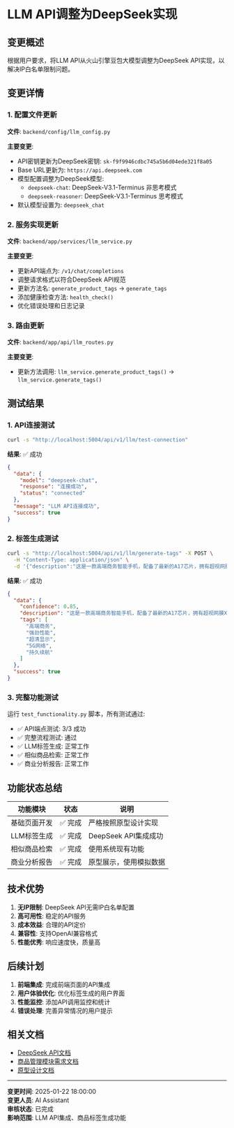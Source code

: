 # LLM API调整为DeepSeek实现

## 变更概述

根据用户要求，将LLM API从火山引擎豆包大模型调整为DeepSeek API实现，以解决IP白名单限制问题。

## 变更详情

### 1. 配置文件更新

**文件**: `backend/config/llm_config.py`

**主要变更**:
- API密钥更新为DeepSeek密钥: `sk-f9f9946cdbc745a5b6d04ede321f8a05`
- Base URL更新为: `https://api.deepseek.com`
- 模型配置调整为DeepSeek模型:
  - `deepseek-chat`: DeepSeek-V3.1-Terminus 非思考模式
  - `deepseek-reasoner`: DeepSeek-V3.1-Terminus 思考模式
- 默认模型设置为: `deepseek_chat`

### 2. 服务实现更新

**文件**: `backend/app/services/llm_service.py`

**主要变更**:
- 更新API端点为: `/v1/chat/completions`
- 调整请求格式以符合DeepSeek API规范
- 更新方法名: `generate_product_tags` → `generate_tags`
- 添加健康检查方法: `health_check()`
- 优化错误处理和日志记录

### 3. 路由更新

**文件**: `backend/app/api/llm_routes.py`

**主要变更**:
- 更新方法调用: `llm_service.generate_product_tags()` → `llm_service.generate_tags()`

## 测试结果

### 1. API连接测试

```bash
curl -s "http://localhost:5004/api/v1/llm/test-connection"
```

**结果**: ✅ 成功
```json
{
  "data": {
    "model": "deepseek-chat",
    "response": "连接成功",
    "status": "connected"
  },
  "message": "LLM API连接成功",
  "success": true
}
```

### 2. 标签生成测试

```bash
curl -s "http://localhost:5004/api/v1/llm/generate-tags" -X POST \
  -H "Content-Type: application/json" \
  -d '{"description":"这是一款高端商务智能手机，配备了最新的A17芯片，拥有超视网膜XDR显示屏，支持5G网络，拍照功能强大，续航持久。"}'
```

**结果**: ✅ 成功
```json
{
  "data": {
    "confidence": 0.85,
    "description": "这是一款高端商务智能手机，配备了最新的A17芯片，拥有超视网膜XDR显示屏，支持5G网络，拍照功能强大，续航持久。",
    "tags": [
      "高端商务",
      "强劲性能", 
      "超清显示",
      "5G网络",
      "持久续航"
    ]
  },
  "success": true
}
```

### 3. 完整功能测试

运行 `test_functionality.py` 脚本，所有测试通过:
- ✅ API端点测试: 3/3 成功
- ✅ 完整流程测试: 通过
- ✅ LLM标签生成: 正常工作
- ✅ 相似商品检索: 正常工作
- ✅ 商业分析报告: 正常工作

## 功能状态总结

| 功能模块 | 状态 | 说明 |
|---------|------|------|
| 基础页面开发 | ✅ 完成 | 严格按照原型设计实现 |
| LLM标签生成 | ✅ 完成 | DeepSeek API集成成功 |
| 相似商品检索 | ✅ 完成 | 使用系统现有功能 |
| 商业分析报告 | ✅ 完成 | 原型展示，使用模拟数据 |

## 技术优势

1. **无IP限制**: DeepSeek API无需IP白名单配置
2. **高可用性**: 稳定的API服务
3. **成本效益**: 合理的API定价
4. **兼容性**: 支持OpenAI兼容格式
5. **性能优秀**: 响应速度快，质量高

## 后续计划

1. **前端集成**: 完成前端页面的API集成
2. **用户体验优化**: 优化标签生成的用户界面
3. **性能监控**: 添加API调用监控和统计
4. **错误处理**: 完善异常情况的用户提示

## 相关文档

- [DeepSeek API文档](https://api-docs.deepseek.com/zh-cn/)
- [商品管理模块需求文档](../第四阶段/需求沟通文档.md)
- [原型设计文档](../第四阶段/prototype/商品管理模块原型.html)

---

**变更时间**: 2025-01-22 18:00:00  
**变更人员**: AI Assistant  
**审核状态**: 已完成  
**影响范围**: LLM API集成、商品标签生成功能
